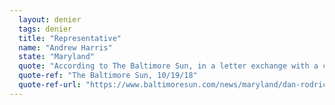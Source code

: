 ```yaml
---
  layout: denier
  tags: denier
  title: "Representative"
  name: "Andrew Harris"
  state: "Maryland"
  quote: "According to The Baltimore Sun, in a letter exchange with a constituent, who wrote to Rep. Harris asking if he was concerned about the recent Intergovernmental Panel on Climate Change (IPCC) report from the United Nations, Harris responded that \"he was ... but added that 'there are many different projections for the pace of climate change' and 'differing analysis for the degree of causality assigned to types of emissions.'\""
  quote-ref: "The Baltimore Sun, 10/19/18"
  quote-ref-url: "https://www.baltimoresun.com/news/maryland/dan-rodricks-blog/bs-md-rodricks-column-1021-story.html"
---
```

